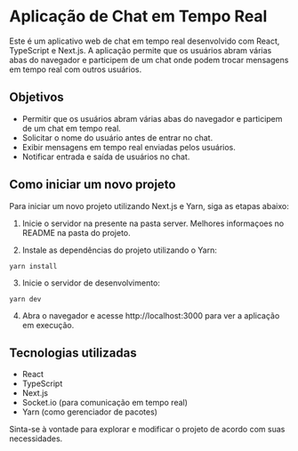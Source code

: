 # Aplicação de Chat em Tempo Real

Este é um aplicativo web de chat em tempo real desenvolvido com React, TypeScript e Next.js. A aplicação permite que os usuários abram várias abas do navegador e participem de um chat onde podem trocar mensagens em tempo real com outros usuários.

## Objetivos

- Permitir que os usuários abram várias abas do navegador e participem de um chat em tempo real.
- Solicitar o nome do usuário antes de entrar no chat.
- Exibir mensagens em tempo real enviadas pelos usuários.
- Notificar entrada e saída de usuários no chat.

## Como iniciar um novo projeto

Para iniciar um novo projeto utilizando Next.js e Yarn, siga as etapas abaixo:

1. Inicie o servidor na presente na pasta server. Melhores informaçoes no README na pasta do projeto.

2. Instale as dependências do projeto utilizando o Yarn:

```shell
yarn install
```

3. Inicie o servidor de desenvolvimento:

```shell
yarn dev
```

4. Abra o navegador e acesse http://localhost:3000 para ver a aplicação em execução.

## Tecnologias utilizadas

- React
- TypeScript
- Next.js
- Socket.io (para comunicação em tempo real)
- Yarn (como gerenciador de pacotes)

Sinta-se à vontade para explorar e modificar o projeto de acordo com suas necessidades.


